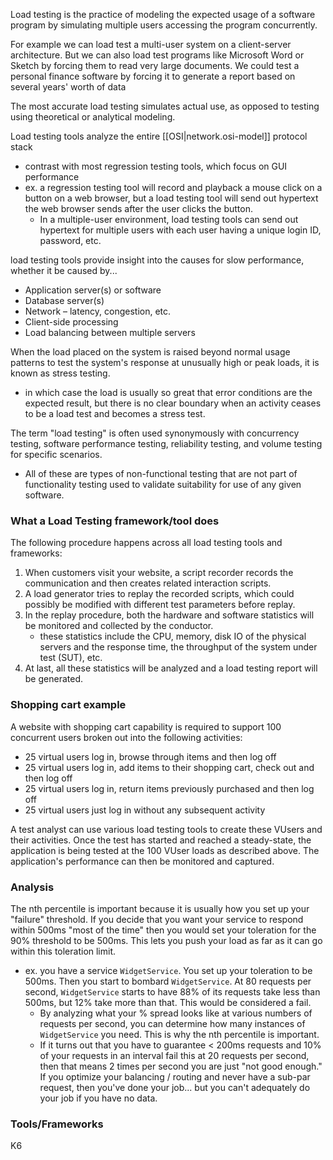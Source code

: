 
Load testing is the practice of modeling the expected usage of a software program by simulating multiple users accessing the program concurrently.

For example we can load test a multi-user system on a client-server architecture. But we can also load test programs like Microsoft Word or Sketch by forcing them to read very large documents. We could test a personal finance software by forcing it to generate a report based on several years' worth of data

The most accurate load testing simulates actual use, as opposed to testing using theoretical or analytical modeling.

Load testing tools analyze the entire [[OSI|network.osi-model]] protocol stack
- contrast with most regression testing tools, which focus on GUI performance
- ex. a regression testing tool will record and playback a mouse click on a button on a web browser, but a load testing tool will send out hypertext the web browser sends after the user clicks the button.
	- In a multiple-user environment, load testing tools can send out hypertext for multiple users with each user having a unique login ID, password, etc.

load testing tools provide insight into the causes for slow performance, whether it be caused by...
- Application server(s) or software
- Database server(s)
- Network – latency, congestion, etc.
- Client-side processing
- Load balancing between multiple servers

When the load placed on the system is raised beyond normal usage patterns to test the system's response at unusually high or peak loads, it is known as stress testing.
- in which case the load is usually so great that error conditions are the expected result, but there is no clear boundary when an activity ceases to be a load test and becomes a stress test.

The term "load testing" is often used synonymously with concurrency testing, software performance testing, reliability testing, and volume testing for specific scenarios.
- All of these are types of non-functional testing that are not part of functionality testing used to validate suitability for use of any given software.

### What a Load Testing framework/tool does
The following procedure happens across all load testing tools and frameworks:

1. When customers visit your website, a script recorder records the communication and then creates related interaction scripts.
2. A load generator tries to replay the recorded scripts, which could possibly be modified with different test parameters before replay.
3. In the replay procedure, both the hardware and software statistics will be monitored and collected by the conductor.
	- these statistics include the CPU, memory, disk IO of the physical servers and the response time, the throughput of the system under test (SUT), etc.
4. At last, all these statistics will be analyzed and a load testing report will be generated.

### Shopping cart example
A website with shopping cart capability is required to support 100 concurrent users broken out into the following activities:

- 25 virtual users log in, browse through items and then log off
- 25 virtual users log in, add items to their shopping cart, check out and then log off
- 25 virtual users log in, return items previously purchased and then log off
- 25 virtual users just log in without any subsequent activity

A test analyst can use various load testing tools to create these VUsers and their activities. Once the test has started and reached a steady-state, the application is being tested at the 100 VUser loads as described above. The application's performance can then be monitored and captured.

### Analysis
The nth percentile is important because it is usually how you set up your "failure" threshold. If you decide that you want your service to respond within 500ms "most of the time" then you would set your toleration for the 90% threshold to be 500ms. This lets you push your load as far as it can go within this toleration limit.
- ex. you have a service `WidgetService`. You set up your toleration to be 500ms. Then you start to bombard `WidgetService`. At 80 requests per second, `WidgetService` starts to have 88% of its requests take less than 500ms, but 12% take more than that. This would be considered a fail.
	- By analyzing what your % spread looks like at various numbers of requests per second, you can determine how many instances of `WidgetService` you need. This is why the nth percentile is important.
	- If it turns out that you have to guarantee < 200ms requests and 10% of your requests in an interval fail this at 20 requests per second, then that means 2 times per second you are just "not good enough." If you optimize your balancing / routing and never have a sub-par request, then you've done your job... but you can't adequately do your job if you have no data.

### Tools/Frameworks
K6
